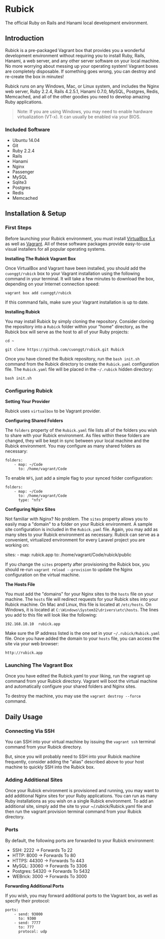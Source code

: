 # Rubick

The official Ruby on Rails and Hanami local development environment.

## Introduction

Rubick is a pre-packaged Vagrant box that provides you a wonderful development environment without requiring you to install Ruby, Rails, Hanami, a web server, and any other server software on your local machine. No more worrying about messing up your operating system! Vagrant boxes are completely disposable. If something goes wrong, you can destroy and re-create the box in minutes!

Rubick runs on any Windows, Mac, or Linux system, and includes the Nginx web server, Ruby 2.2.4, Rails 4.2.5.1, Hanami 0.7.0, MySQL, Postgres, Redis, Memcached, and all of the other goodies you need to develop amazing Ruby applications.

> Note: If you are using Windows, you may need to enable hardware virtualization (VT-x). It can usually be
> enabled via your BIOS.

### Included Software

* Ubuntu 14.04
* Git
* Ruby 2.2.4
* Rails
* Hanami
* Nginx
* Passenger
* MySQL
* Sqlite3
* Postgres
* Redis
* Memcached

## Installation & Setup

### First Steps

Before launching your Rubick environment, you must install [VirtualBox 5.x](https://www.virtualbox.org/wiki/Downloads) as well as [Vagrant](https://www.vagrantup.com/downloads.html). All of these software packages provide easy-to-use visual installers for all popular operating systems.

**Installing The Rubick Vagrant Box**

Once VirtualBox and Vagrant have been installed, you should add the `cuonggt/rubick` box to your Vagrant installation using the following command in your terminal. It will take a few minutes to download the box, depending on your Internet connection speed:

    vagrant box add cuonggt/rubick

If this command fails, make sure your Vagrant installation is up to date.

**Installing Rubick**

You may install Rubick by simply cloning the repository. Consider cloning the repository into a `Rubick` folder within your "home" directory, as the Rubick box will serve as the host to all of your Ruby projects:

    cd ~

    git clone https://github.com/cuonggt/rubick.git Rubick
    
Once you have cloned the Rubick repository, run the `bash init.sh` command from the Rubick directory to create the `Rubick.yaml` configuration file. The `Rubick.yaml` file will be placed in the `~/.rubick` hidden directory:

    bash init.sh
    
### Configuring Rubick

**Setting Your Provider**

Rubick uses `virtualbox` to be Vagrant provider.
    
**Configuring Shared Folders**

The `folders` property of the `Rubick.yaml` file lists all of the folders you wish to share with your Rubick environment. As files within these folders are changed, they will be kept in sync between your local machine and the Rubick environment. You may configure as many shared folders as necessary:

    folders:
        - map: ~/Code
          to: /home/vagrant/Code
          
To enable `NFS`, just add a simple flag to your synced folder configuration:

    folders:
        - map: ~/Code
          to: /home/vagrant/Code
          type: "nfs"
          
**Configuring Nginx Sites**

Not familiar with Nginx? No problem. The `sites` property allows you to easily map a "domain" to a folder on your Rubick environment. A sample site configuration is included in the `Rubick.yaml` file. Again, you may add as many sites to your Rubick environment as necessary. Rubick can serve as a convenient, virtualized environment for every Laravel project you are working on:

sites:
    - map: rubick.app
      to: /home/vagrant/Code/rubick/public
      
If you change the `sites` property after provisioning the Rubick box, you should re-run `vagrant reload --provision` to update the Nginx configuration on the virtual machine.

**The Hosts File**

You must add the "domains" for your Nginx sites to the `hosts` file on your machine. The `hosts` file will redirect requests for your Rubick sites into your Rubick machine. On Mac and Linux, this file is located at `/etc/hosts`. On Windows, it is located at `C:\Windows\System32\drivers\etc\hosts`. The lines you add to this file will look like the following:

    192.168.10.10  rubick.app

Make sure the IP address listed is the one set in your `~/.rubick/Rubick.yaml` file. Once you have added the domain to your `hosts` file, you can access the site via your web browser:

    http://rubick.app

### Launching The Vagrant Box

Once you have edited the Rubick.yaml to your liking, run the vagrant up command from your Rubick directory. Vagrant will boot the virtual machine and automatically configure your shared folders and Nginx sites.

To destroy the machine, you may use the `vagrant destroy --force` command.

## Daily Usage

### Connecting Via SSH

You can SSH into your virtual machine by issuing the `vagrant ssh` terminal command from your Rubick directory.

But, since you will probably need to SSH into your Rubick machine frequently, consider adding the "alias" described above to your host machine to quickly SSH into the Rubick box.

### Adding Additional Sites

Once your Rubick environment is provisioned and running, you may want to add additional Nginx sites for your Ruby applications. You can run as many Ruby installations as you wish on a single Rubick environment. To add an additional site, simply add the site to your ~/.rubick/Rubick.yaml file and then run the vagrant provision terminal command from your Rubick directory.

### Ports

By default, the following ports are forwarded to your Rubick environment:

* SSH: 2222 → Forwards To 22
* HTTP: 8000 → Forwards To 80
* HTTPS: 44300 → Forwards To 443
* MySQL: 33060 → Forwards To 3306
* Postgres: 54320 → Forwards To 5432
* WEBrick: 3000 → Forwards To 3000

**Forwarding Additional Ports**

If you wish, you may forward additional ports to the Vagrant box, as well as specify their protocol:

    ports:
        - send: 93000
          to: 9300
        - send: 7777
          to: 777
          protocol: udp
